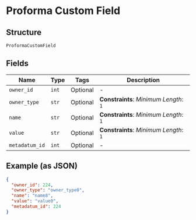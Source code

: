
# Proforma Custom Field

## Structure

`ProformaCustomField`

## Fields

| Name | Type | Tags | Description |
|  --- | --- | --- | --- |
| `owner_id` | `int` | Optional | - |
| `owner_type` | `str` | Optional | **Constraints**: *Minimum Length*: `1` |
| `name` | `str` | Optional | **Constraints**: *Minimum Length*: `1` |
| `value` | `str` | Optional | **Constraints**: *Minimum Length*: `1` |
| `metadatum_id` | `int` | Optional | - |

## Example (as JSON)

```json
{
  "owner_id": 224,
  "owner_type": "owner_type0",
  "name": "name8",
  "value": "value0",
  "metadatum_id": 224
}
```

